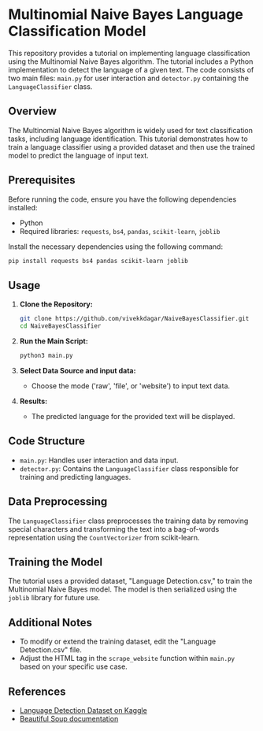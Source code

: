 # Multinomial Naive Bayes Language Classification Model

This repository provides a tutorial on implementing language classification using the Multinomial Naive Bayes algorithm. The tutorial includes a Python implementation to detect the language of a given text. The code consists of two main files: `main.py` for user interaction and `detector.py` containing the `LanguageClassifier` class.

## Overview

The Multinomial Naive Bayes algorithm is widely used for text classification tasks, including language identification. This tutorial demonstrates how to train a language classifier using a provided dataset and then use the trained model to predict the language of input text.

## Prerequisites

Before running the code, ensure you have the following dependencies installed:

- Python
- Required libraries: `requests`, `bs4`, `pandas`, `scikit-learn`, `joblib`

Install the necessary dependencies using the following command:

```bash
pip install requests bs4 pandas scikit-learn joblib
```

## Usage

1. **Clone the Repository:**
   ```bash
   git clone https://github.com/vivekkdagar/NaiveBayesClassifier.git
   cd NaiveBayesClassifier
   ```

2. **Run the Main Script:**
   ```bash
   python3 main.py
   ```

3. **Select Data Source and input data:**
   - Choose the mode ('raw', 'file', or 'website') to input text data.

4. **Results:**
   - The predicted language for the provided text will be displayed.

## Code Structure

- `main.py`: Handles user interaction and data input.
- `detector.py`: Contains the `LanguageClassifier` class responsible for training and predicting languages.

## Data Preprocessing

The `LanguageClassifier` class preprocesses the training data by removing special characters and transforming the text into a bag-of-words representation using the `CountVectorizer` from scikit-learn.

## Training the Model

The tutorial uses a provided dataset, "Language Detection.csv," to train the Multinomial Naive Bayes model. The model is then serialized using the `joblib` library for future use.

## Additional Notes

- To modify or extend the training dataset, edit the "Language Detection.csv" file.
- Adjust the HTML tag in the `scrape_website` function within `main.py` based on your specific use case.

## References

- [Language Detection Dataset on Kaggle](https://www.kaggle.com/datasets/basilb2s/language-detection)
- [Beautiful Soup documentation](https://www.crummy.com/software/BeautifulSoup/bs4)
